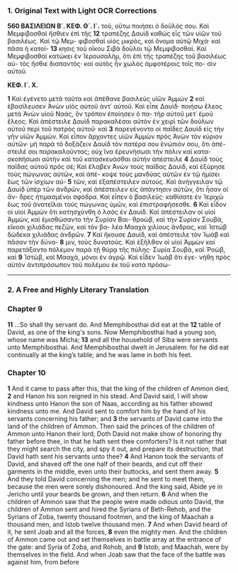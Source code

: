 ### 1. Original Text with Light OCR Corrections

**560 ΒΑΣΙΛΕΙΩΝ Β΄. ΚΕΦ. Θ΄. Ι΄.**
τοῦ, οὕτω ποιήσει ὁ δοῦλός σου. Καὶ Μεμφιβοσθαὶ ἤσθιεν ἐπὶ τῆς
**12** τραπέζης Δαυὶδ καθὼς εἷς τῶν υἱῶν τοῦ βασιλέως. Καὶ τῷ Μεμ-
φιβοσθαὶ υἱὸς μικρὸς, καὶ ὄνομα αὐτῷ Μιχά· καὶ πᾶσα ἡ κατοί-
**13** κησις τοῦ οἴκου Σιβὰ δοῦλοι τῷ Μεμφιβοσθαί. Καὶ Μεμφιβοσθαὶ
κατώκει ἐν Ἱερουσαλήμ, ὅτι ἐπὶ τῆς τραπέζης τοῦ βασιλέως αὐ-
τὸς ἤσθιε διαπαντὸς· καὶ αὐτὸς ἦν χωλὸς ἀμφοτέροις τοῖς πο-
σὶν αὐτοῦ.

**ΚΕΦ. Ι΄. Χ.**

**1** Καὶ ἐγένετο μετὰ ταῦτα καὶ ἀπέθανε βασιλεὺς υἱῶν Ἀμμὼν
**2** καὶ ἐβασίλευσεν Ἀνὼν υἱὸς αὐτοῦ ἀντ᾿ αὐτοῦ. Καὶ εἶπε Δαυὶδ·
ποιήσω ἔλεος μετὰ Ἀνὼν υἱοῦ Ναάς, ὃν τρόπον ἐποίησεν ὁ πα-
τὴρ αὐτοῦ μετ᾿ ἐμοῦ ἔλεος. Καὶ ἀπέστειλε Δαυὶδ παρακαλέσαι
αὐτὸν ἐν χειρὶ τῶν δούλων αὐτοῦ περὶ τοῦ πατρὸς αὐτοῦ· καὶ
**3** παρεγένοντο οἱ παῖδες Δαυὶδ εἰς τὴν γῆν υἱῶν Ἀμμών. Καὶ
εἶπον ἄρχοντες υἱῶν Ἀμμὼν πρὸς Ἀνὼν τὸν κύριον αὐτῶν· μὴ
παρὰ τὸ δοξάζειν Δαυὶδ τὸν πατέρα σου ἐνώπιόν σου, ὅτι ἀπέ-
στειλέ σοι παρακαλοῦντας; οὐχ ἵνα ἐρευνήσωσι τὴν πόλιν καὶ κατα-
σκοπήσωσι αὐτὴν καὶ τοῦ κατασκευάσθαι αὐτὴν ἀπέστειλε
**4** Δαυὶδ τοὺς παῖδας αὐτοῦ πρὸς σέ; Καὶ ἔλαβεν Ἀνὼν τοὺς
παῖδας Δαυὶδ, καὶ ἐξύρησε τοὺς πώγωνας αὐτῶν, καὶ ἀπέ-
κοψε τοὺς μανδύας αὐτῶν ἐν τῷ ἡμίσει ἕως τῶν ἰσχίων αὐ-
**5** τῶν, καὶ ἐξαπέστειλεν αὐτούς. Καὶ ἀνήγγειλαν τῷ Δαυὶδ ὑπὲρ
τῶν ἀνδρῶν, καὶ ἀπέστειλεν εἰς ἀπάντησιν αὐτῶν, ὅτι ἦσαν οἱ ἄν-
δρες ἠτιμασμένοι σφόδρα. Καὶ εἶπεν ὁ βασιλεύς· καθίσατε ἐν
Ἱεριχὼ ἔως τοῦ ἀνατεῖλαι τοὺς πώγωνας ὑμῶν, καὶ ἐπιστραφήσεσθε.
**6** Καὶ εἶδον οἱ υἱοὶ Ἀμμὼν ὅτι κατησχύνθη ὁ λαὸς ἐν Δαυίδ.
Καὶ ἀπέστειλαν οἱ υἱοὶ Ἀμμὼν, καὶ ἐμισθώσαντο τὴν Συρίαν Βαι-
θροὼβ, καὶ τὴν Συρίαν Σουβὰ, εἴκοσι χιλιάδας πεζῶν, καὶ τὸν βα-
λέα Μααχὰ χιλίους ἄνδρας, καὶ Ἰστὼβ δώδεκα χιλιάδας ἀνδρῶν.
**7** Καὶ ἤκουσε Δαυὶδ, καὶ ἀπέστειλε τὸν Ἰωὰβ καὶ πᾶσαν τὴν δύνα-
**8** μιν, τοὺς δυνατούς. Καὶ ἐξῆλθον οἱ υἱοὶ Ἀμμὼν καὶ παρετάξαντο
πόλεμον παρὰ τῇ θύρᾳ τῆς πύλης· Συρία Σουβὰ, καὶ Ῥοώβ, καὶ
**9** Ἰστὼβ, καὶ Μααχὰ, μόνοι ἐν ἀγρῷ. Καὶ εἶδεν Ἰωὰβ ὅτι ἐγε-
νήθη πρὸς αὐτὸν ἀντιπρόσωπον τοῦ πολέμου ἐκ τοῦ κατὰ πρόσω-

---

### 2. A Free and Highly Literary Translation

### Chapter 9

**11** …So shall thy servant do. And Memphibosthai did eat at the
**12** table of David, as one of the king's sons. Now Memphibosthai had a young son, whose name was Micha;
**13** and all the household of Siba were servants unto Memphibosthai. And Memphibosthai dwelt in Jerusalem: for he did eat continually at the king’s table; and he was lame in both his feet.

### Chapter 10

**1** And it came to pass after this, that the king of the children of Ammon died,
**2** and Hanon his son reigned in his stead. And David said, I will show kindness unto Hanon the son of Naas, according as his father showed kindness unto me. And David sent to comfort him by the hand of his servants concerning his father; and
**3** the servants of David came into the land of the children of Ammon. Then said the princes of the children of Ammon unto Hanon their lord, Doth David not make show of honoring thy father before thee, in that he hath sent thee comforters? Is it not rather that they might search the city, and spy it out, and prepare its destruction, that David hath sent his servants unto thee?
**4** And Hanon took the servants of David, and shaved off the one half of their beards, and cut off their garments in the middle, even unto their buttocks, and sent them away.
**5** And they told David concerning the men; and he sent to meet them, because the men were sorely dishonoured. And the king said, Abide ye in Jericho until your beards be grown, and then return.
**6** And when the children of Ammon saw that the people were made odious unto David, the children of Ammon sent and hired the Syrians of Beth-Rehob, and the Syrians of Zoba, twenty thousand footmen, and the king of Maachah a thousand men, and Istob twelve thousand men.
**7** And when David heard of it, he sent Joab and all the forces,
**8** even the mighty men. And the children of Ammon came out and set themselves in battle array at the entrance of the gate: and Syria of Zoba, and Rohob, and
**9** Istob, and Maachah, were by themselves in the field. And when Joab saw that the face of the battle was against him, from before